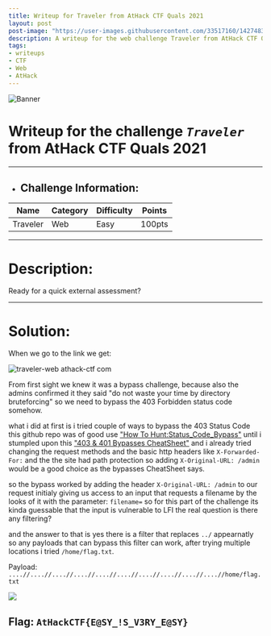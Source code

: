```yaml
---
title: Writeup for Traveler from AtHack CTF Quals 2021
layout: post
post-image: "https://user-images.githubusercontent.com/33517160/142748375-b5c7f1ce-05bd-4f28-94e9-a6cffa822a96.png"
description: A writeup for the web challenge Traveler from AtHack CTF Quals 2021.
tags:
- writeups
- CTF
- Web
- AtHack
---
```


![Banner](https://user-images.githubusercontent.com/33517160/142748214-8289e07f-8e5e-416f-bfb6-c16b12944f8c.png)

# Writeup for the challenge **_`Traveler`_** from AtHack CTF Quals 2021
----
- ## Challenge Information:

| Name        | Category | Difficulty | Points |
|-------------|----------|------------|--------|
| Traveler    | Web      | Easy       | 100pts |

----

# Description: 
Ready for a quick external assessment?

----

# Solution:
When we go to the link we get:

![traveler-web athack-ctf com](https://user-images.githubusercontent.com/33517160/142747644-3f591d86-7a04-4f49-a22b-3c8deb763fd8.png)

From first sight we knew it was a bypass challenge, because also the admins confirmed it they said "do not waste your time by directory bruteforcing" so we need to bypass the 403 Forbidden status code  somehow.

what i did at first is i tried couple of ways to bypass the 403 Status Code this github repo was of good use ["How To Hunt:Status_Code_Bypass"](https://github.com/KathanP19/HowToHunt/tree/master/Status_Code_Bypass) until i stumpled upon this ["403 & 401 Bypasses CheatSheet"](https://book.hacktricks.xyz/pentesting/pentesting-web/403-and-401-bypasses) and i already tried changing the request methods and the basic http headers like `X-Forwarded-For:` and the the site had path protection so adding `X-Original-URL: /admin` would be a good choice as the bypasses CheatSheet says.

so the bypass worked by adding the header `X-Original-URL: /admin` to our request
initialy giving us access to an input that requests a filename by the looks of it with the parameter:   `filename=` so for this part of the challenge its kinda guessable that the input is vulnerable to LFI the real question is there any filtering?

and the answer to that is yes there is a filter that replaces `../` appearnatly so any payloads that can bypass this filter can work, after trying multiple locations i tried `/home/flag.txt`.

Payload:` ....//....//....//....//....//....//....//....//....//....//home/flag.txt`

![](https://user-images.githubusercontent.com/33517160/142747695-31ce1e6c-dcff-4441-bf3e-6d1be5d99ccd.png)


## Flag: **`AtHackCTF{E@SY_!S_V3RY_E@SY}`**

